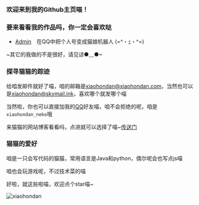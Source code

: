 ### 欢迎来到我的Github主页喵！
### 要来看看我的作品吗，你一定会喜欢哒
- [Admin](https://github.com/xiaohondan/Admin)　在QQ中把个人号变成猫娘机器人 (=^・ｪ・^=)

~其它的我做的不是很好，请见谅●﹏●~

### 探寻猫猫的踪迹
给咱发邮件就好了喵，咱的邮箱是[xiaohondan@xiaohondan.com](mailto:xiaohondan@xiaohondan.com)，当然也可以是[xiaohondan@skymail.ink](mailto:xiaohondan@skymail.ink)，喜欢哪个就发哪个喵

当然啦，你也可以直接加我的[QQ](https://qm.qq.com/cgi-bin/qm/qr?k=hkxHPZqh0WNLd7vNyEIizv5njvylRA6e)好友喵，咱不会拒绝的呢，咱是`xiaohondan_neko`哦

来猫猫的网站博客看看吗，点进就可以选择了喵~[传送门](https://xiaohondan.github.io/about)　


### 猫猫的爱好
咱是一只会写代码的猫猫，常用语言是Java和python，偶尔呢会也写点js喵

咱也会玩游戏呢，不过技术菜的喵


好啦，就这些啦喵，欢迎点个star喵~

![xiaohondan](https://api.likepoems.com/counter/get/@xiaohondan)